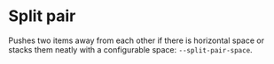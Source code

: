 # Split pair

Pushes two items away from each other if there is horizontal space or stacks them neatly with a configurable space: `--split-pair-space`.
